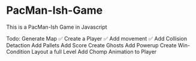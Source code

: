 # PacMan-Ish-Game
This is a PacMan-Ish Game in Javascript

Todo:
Generate Map ✅
Create a Player ✅
Add movement ✅
Add Collision Detaction
Add Pallets
Add Score
Create Ghosts
Add Powerup
Create Win-Condition
Layout a full Level
Add Chomp Animation to Player

